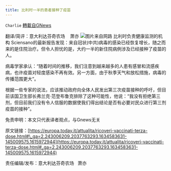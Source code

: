 ```yaml
---
title: 比利时一半的患者接种了疫苗
---
```

`Charlie` [轉載自GNews](https://gnews.org/zh-hans/1603665/)

翻译/简评：意大利达芬奇农场    萧亦
![](https://assets.gnews.org/wp-content/uploads/2021/10/10191.jpg)图片来自网路
比利时负责健康监测的机构 Sciensano的最新报告发现：来自冠状(中共)病毒的感染已经恢复增长，随之而来的是住院治疗。但令人担忧的是，大约一半的新住院病例涉及已经接种了疫苗的人。

病毒学家承认：“随着时间的推移，我们注意到越来越多的人患有感冒和流感疾病，也许疫苗对轻度感染不再有效。另一方面，由于秋季天气和放松措施，病毒的传播范围更大”。

根据一些专家的说法，应该推动政府向全体人民发出第三次疫苗接种的呼吁，但目前该国卫生部长弗兰克·范登布鲁克排除了这种可能性，他说：“我没有拒绝第三剂，但目前我们没有令人信服的数据使我们得出结论是否有必要对民众进行第三剂疫苗的接种”。

免责申明：本文只代表译者观点，与Gnews无关

原文链接：[https://europa.today.it/attualita/ricoveri-vaccinati-terza-dose.html#\_ga=2.243006209.2037763293.1634583631-145009575.1615972944](https://europa.today.it/attualita/ricoveri-vaccinati-terza-dose.html#_ga=2.243006209.2037763293.1634583631-145009575.1615972944)

责任编辑/发布：意大利达芬奇农场   萧亦
